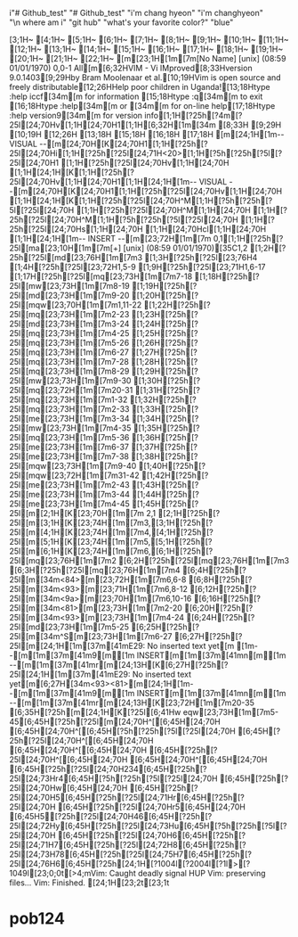 i"# Github_test" 
"# Github_test" 
"i'm chang hyeon" 
"i'm changhyeon"  
"\n where am i"
"git hub"
"what's your favorite color?"
"blue"

[3;1H~                                                                               [4;1H~                                                                               [5;1H~                                                                               [6;1H~                                                                               [7;1H~                                                                               [8;1H~                                                                               [9;1H~                                                                               [10;1H~                                                                               [11;1H~                                                                               [12;1H~                                                                               [13;1H~                                                                               [14;1H~                                                                               [15;1H~                                                                               [16;1H~                                                                               [17;1H~                                                                               [18;1H~                                                                               [19;1H~                                                                               [20;1H~                                                                               [21;1H~                                                                               [22;1H~                                                                               [m[23;1H[1m[7m[No Name] [unix] (08:59 01/01/1970)                                    0,0-1 All[m[6;32HVIM - Vi IMproved[8;33Hversion 9.0.1403[9;29Hby Bram Moolenaar et al.[10;19HVim is open source and freely distributable[12;26HHelp poor children in Uganda![13;18Htype  :help iccf[34m<Enter>[m       for information [15;18Htype  :q[34m<Enter>[m               to exit         [16;18Htype  :help[34m<Enter>[m  or  [34m<F1>[m  for on-line help[17;18Htype  :help version9[34m<Enter>[m   for version info[1;1H[?25h[?4m[?25l[24;70Hv[1;1H[24;70H1[1;1H[6;32H[1m[34m                 [8;33H                [9;29H                        [10;19H                                           [12;26H                             [13;18H                                              [15;18H                                              [16;18H                                              [17;18H                                              [m[24;1H[1m-- VISUAL --[m[24;70H[K[24;70H1[1;1H[?25h[?25l[24;70Hi[1;1H[?25h[?25l[24;71H<20>[1;1H[?5h[?25h[?5l[?25l[24;70H1    [1;1H[?25h[?25l[24;70Hv[1;1H[24;70H [1;1H[24;1H[K[1;1H[?25h[?25l[24;70Hv[1;1H[24;70H1[1;1H[24;1H[1m-- VISUAL --[m[24;70H[K[24;70H1[1;1H[?25h[?25l[24;70Hv[1;1H[24;70H [1;1H[24;1H[K[1;1H[?25h[?25l[24;70H^M[1;1H[?5h[?25h[?5l[?25l[24;70H  [1;1H[?25h[?25l[24;70H^M[1;1H[24;70H  [1;1H[?25h[?25l[24;70H^M[1;1H[?5h[?25h[?5l[?25l[24;70H  [1;1H[?25h[?25l[24;70Hs[1;1H[24;70H [1;1H[24;70Hcl[1;1H[24;70H  [1;1H[24;1H[1m-- INSERT --[m[23;72H[1m[7m  0,1[1;1H[?25h[?25l[ma[23;10H[1m[7m[+] [unix] (08:59 01/01/1970)[35C1,2 [1;2H[?25h[?25l[md[23;76H[1m[7m3 [1;3H[?25h[?25l[23;76H4 [1;4H[?25h[?25l[23;72H1,5-9 [1;9H[?25h[?25l[23;71H1,6-17 [1;17H[?25h[?25l[mq[23;73H[1m[7m7-18 [1;18H[?25h[?25l[mw[23;73H[1m[7m8-19 [1;19H[?25h[?25l[md[23;73H[1m[7m9-20 [1;20H[?25h[?25l[mqw[23;70H[1m[7m1,11-22 [1;22H[?25h[?25l[mq[23;73H[1m[7m2-23 [1;23H[?25h[?25l[md[23;73H[1m[7m3-24 [1;24H[?25h[?25l[mq[23;73H[1m[7m4-25 [1;25H[?25h[?25l[mq[23;73H[1m[7m5-26 [1;26H[?25h[?25l[mq[23;73H[1m[7m6-27 [1;27H[?25h[?25l[mq[23;73H[1m[7m7-28 [1;28H[?25h[?25l[mq[23;73H[1m[7m8-29 [1;29H[?25h[?25l[mw[23;73H[1m[7m9-30 [1;30H[?25h[?25l[mq[23;72H[1m[7m20-31 [1;31H[?25h[?25l[mq[23;73H[1m[7m1-32 [1;32H[?25h[?25l[mq[23;73H[1m[7m2-33 [1;33H[?25h[?25l[me[23;73H[1m[7m3-34 [1;34H[?25h[?25l[mw[23;73H[1m[7m4-35 [1;35H[?25h[?25l[mq[23;73H[1m[7m5-36 [1;36H[?25h[?25l[me[23;73H[1m[7m6-37 [1;37H[?25h[?25l[me[23;73H[1m[7m7-38 [1;38H[?25h[?25l[mqw[23;73H[1m[7m9-40 [1;40H[?25h[?25l[mqw[23;72H[1m[7m31-42 [1;42H[?25h[?25l[me[23;73H[1m[7m2-43 [1;43H[?25h[?25l[me[23;73H[1m[7m3-44 [1;44H[?25h[?25l[me[23;73H[1m[7m4-45 [1;45H[?25h[?25l[m[2;1H[K[23;70H[1m[7m    2,1 [2;1H[?25h[?25l[m[3;1H[K[23;74H[1m[7m3,[3;1H[?25h[?25l[m[4;1H[K[23;74H[1m[7m4,[4;1H[?25h[?25l[m[5;1H[K[23;74H[1m[7m5,[5;1H[?25h[?25l[m[6;1H[K[23;74H[1m[7m6,[6;1H[?25h[?25l[mq[23;76H[1m[7m2 [6;2H[?25h[?25l[mq[23;76H[1m[7m3 [6;3H[?25h[?25l[mq[23;76H[1m[7m4 [6;4H[?25h[?25l[m[34m<84>[m[23;72H[1m[7m6,6-8 [6;8H[?25h[?25l[m[34m<93>[m[23;71H[1m[7m6,8-12 [6;12H[?25h[?25l[m[34m<9a>[m[23;70H[1m[7m6,10-16 [6;16H[?25h[?25l[m[34m<81>[m[23;73H[1m[7m2-20 [6;20H[?25h[?25l[m[34m<93>[m[23;73H[1m[7m4-24 [6;24H[?25h[?25l[md[23;73H[1m[7m5-25 [6;25H[?25h[?25l[m[34m^S[m[23;73H[1m[7m6-27 [6;27H[?25h[?25l[m[24;1H[1m[37m[41mE29: No inserted text yet[m[1m--[m[1m[37m[41m9[m[1m INSERT[m[1m[37m[41mn[m[1m --[m[1m[37m[41mr[m[24;13H[K[6;27H[?25h[?25l[24;1H[1m[37m[41mE29: No inserted text yet[m[6;27H[34m<93><81>[m[24;1H[1m--[m[1m[37m[41m9[m[1m INSERT[m[1m[37m[41mn[m[1m --[m[1m[37m[41mr[m[24;13H[K[23;72H[1m[7m20-35 [6;35H[?25h[m[24;1H[K[?25l[6;41Hw eqw[23;73H[1m[7m5-45[6;45H[?25h[?25l[m[24;70H^[[6;45H[24;70H  [6;45H[24;70H^[[6;45H[?5h[?25h[?5l[?25l[24;70H  [6;45H[?25h[?25l[24;70H^[[6;45H[24;70H  [6;45H[24;70H^[[6;45H[24;70H  [6;45H[?25h[?25l[24;70H^[[6;45H[24;70H  [6;45H[24;70H^[[6;45H[24;70H  [6;45H[?25h[?25l[24;70H234[6;45H[?25h[?25l[24;73Hr4[6;45H[?5h[?25h[?5l[?25l[24;70H     [6;45H[?25h[?25l[24;70Hw[6;45H[24;70H [6;45H[?25h[?25l[24;70H5[6;45H[?25h[?25l[24;71Hr[6;45H[?25h[?25l[24;70H  [6;45H[?25h[?25l[24;70Hr5[6;45H[24;70H  [6;45H5[?25h[?25l[24;70H46[6;45H[?25h[?25l[24;72Hy[6;45H[?25h[?25l[24;73Hu[6;45H[?5h[?25h[?5l[?25l[24;70H    [6;45H[?25h[?25l[24;70H6[6;45H[?25h[?25l[24;71H7[6;45H[?25h[?25l[24;72H8[6;45H[?25h[?25l[24;73H78[6;45H[?25h[?25l[24;75H7[6;45H[?25h[?25l[24;76H6[6;45H[?25h[24;1H[?1004l[?2004l[?1l>[?1049l[23;0;0t[>4;mVim: Caught deadly signal HUP
Vim: preserving files...
Vim: Finished.
[24;1H[23;2t[23;1t
# pob124
